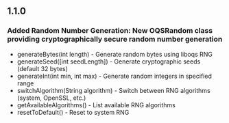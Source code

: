 ## 1.1.0

### Added Random Number Generation: New OQSRandom class providing cryptographically secure random number generation

- generateBytes(int length) - Generate random bytes using liboqs RNG
- generateSeed([int seedLength]) - Generate cryptographic seeds (default 32 bytes)
- generateInt(int min, int max) - Generate random integers in specified range
- switchAlgorithm(String algorithm) - Switch between RNG algorithms (system, OpenSSL, etc.)
- getAvailableAlgorithms() - List available RNG algorithms
- resetToDefault() - Reset to system RNG
